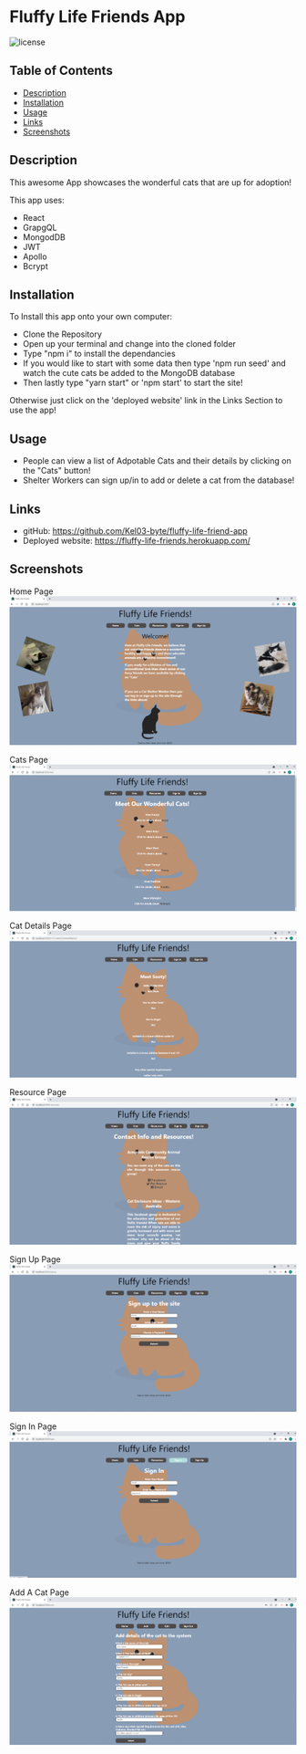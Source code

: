 # Fluffy Life Friends App

![license](https://img.shields.io/badge/License-MIT-blue.svg)

## Table of Contents

- [Description](#description)
- [Installation](#installation)
- [Usage](#usage)
- [Links](#links)
- [Screenshots](#screenshots)

## Description

This awesome App showcases the wonderful cats that are up for adoption!

This app uses:
- React
- GrapgQL
- MongodDB
- JWT
- Apollo
- Bcrypt

## Installation

To Install this app onto your own computer:
* Clone the Repository
* Open up your terminal and change into the cloned folder
* Type "npm i" to install the dependancies
* If you would like to start with some data then type 'npm run seed' and watch the cute cats  be added to the MongoDB database
* Then lastly type "yarn start" or 'npm start' to start the site!

Otherwise just click on the 'deployed website' link in the Links Section to use the app!

## Usage

* People can view a list of Adpotable Cats and their details by clicking on the "Cats" button!
* Shelter Workers can sign up/in to add or delete a cat from the database!

## Links

* gitHub: https://github.com/Kel03-byte/fluffy-life-friend-app
* Deployed website: https://fluffy-life-friends.herokuapp.com/

## Screenshots

Home Page
![Home Page](assets/home.png)

Cats Page
![Cats Page](assets/cats.png)

Cat Details Page
![Cat Details Page](assets/details.png)

Resource Page
![Resource Page](assets/resources.png)

Sign Up Page
![Sign Up Page](assets/signup.png)

Sign In Page
![Sign In Page](assets/login.png)

Add A Cat Page
![Add A Cat Page](assets/add.png)